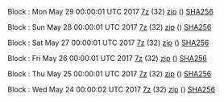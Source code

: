 Block : Mon May 29 00:00:01 UTC 2017 [7z](https://transfer.sh/KEVis/bootstrap.dat.20170529.7z) (32) [zip]() () [SHA256](https://transfer.sh/IFbyw/sha256.txt)

Block : Sun May 28 00:00:01 UTC 2017 [7z](https://transfer.sh/R0gjm/bootstrap.dat.20170528.7z) (32) [zip]() () [SHA256](https://transfer.sh/jwXdS/sha256.txt)

Block : Sat May 27 00:00:01 UTC 2017 [7z](https://transfer.sh/eFstT/bootstrap.dat.20170527.7z) (32) [zip]() () [SHA256](https://transfer.sh/Ah76i/sha256.txt)

Block : Fri May 26 00:00:01 UTC 2017 [7z](https://transfer.sh/p6bEp/bootstrap.dat.20170526.7z) (32) [zip]() () [SHA256](https://transfer.sh/yAzTk/sha256.txt)

Block : Thu May 25 00:00:01 UTC 2017 [7z](https://transfer.sh/vv0TQ/bootstrap.dat.20170525.7z) (32) [zip]() () [SHA256](https://transfer.sh/Fszaq/sha256.txt)

Block : Wed May 24 00:00:02 UTC 2017 [7z](https://transfer.sh/ma6IG/bootstrap.dat.20170524.7z) (32) [zip]() () [SHA256](https://transfer.sh/rNt3D/sha256.txt)

